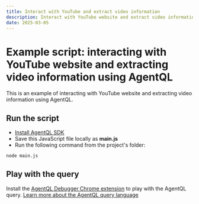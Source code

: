 ```yaml
---
title: Interact with YouTube and extract video information
description: Interact with YouTube website and extract video information using AgentQL.
date: 2025-03-05
---
```


# Example script: interacting with YouTube website and extracting video information using AgentQL

This is an example of interacting with YouTube website and extracting video information using AgentQL.

## Run the script

- [Install AgentQL SDK](https://docs.agentql.com/javascript-sdk/installation)
- Save this JavaScript file locally as **main.js**
- Run the following command from the project's folder:

```bash
node main.js
```

## Play with the query

Install the [AgentQL Debugger Chrome extension](https://docs.agentql.com/installation/chrome-extension-installation) to play with the AgentQL query. [Learn more about the AgentQL query language](https://docs.agentql.com/agentql-query/query-intro)
